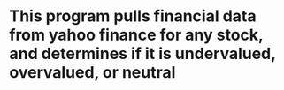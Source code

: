 # This program pulls financial data from yahoo finance for any stock, and determines if it is undervalued, overvalued, or neutral
